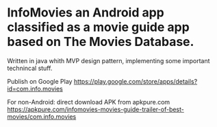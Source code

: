 # InfoMovies an Android app classified as a movie guide app based on The Movies Database.

Written in java whith MVP design pattern, implementing some important technincal stuff.

Publish on Google Play 
https://play.google.com/store/apps/details?id=com.info.movies

For non-Android:  direct download APK from apkpure.com
https://apkpure.com/infomovies-movies-guide-trailer-of-best-movies/com.info.movies
